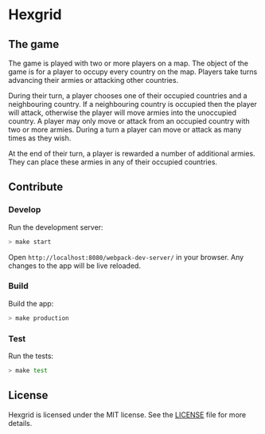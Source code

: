 # Hexgrid

## The game

The game is played with two or more players on a map. The object of the game is
for a player to occupy every country on the map. Players take turns advancing
their armies or attacking other countries.

During their turn, a player chooses one of their occupied countries and a
neighbouring country. If a neighbouring country is occupied then the player
will attack, otherwise the player will move armies into the unoccupied country.
A player may only move or attack from an occupied country with two or more
armies. During a turn a player can move or attack as many times as they wish.

At the end of their turn, a player is rewarded a number of additional armies.
They can place these armies in any of their occupied countries.

## Contribute

### Develop

Run the development server:

```sh
> make start
```

Open `http://localhost:8080/webpack-dev-server/` in your browser. Any changes
to the app will be live reloaded.

### Build

Build the app:

```sh
> make production
```

### Test

Run the tests:

```sh
> make test
```

## License

Hexgrid is licensed under the MIT license. See the
[LICENSE](https://github.com/nullobject/hexgrid/blob/master/LICENSE.md) file
for more details.
